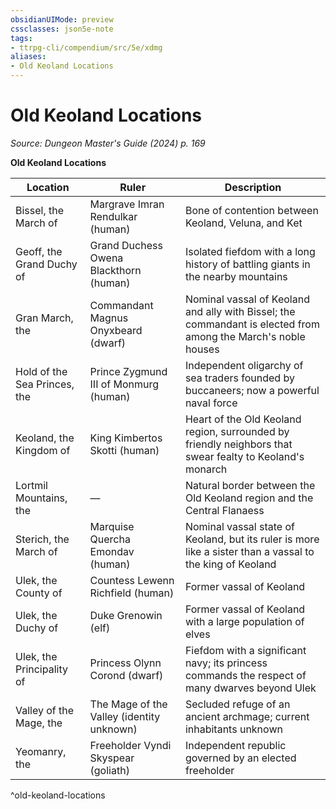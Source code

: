 ```yaml
---
obsidianUIMode: preview
cssclasses: json5e-note
tags:
- ttrpg-cli/compendium/src/5e/xdmg
aliases:
- Old Keoland Locations
---
```

# Old Keoland Locations
*Source: Dungeon Master's Guide (2024) p. 169* 

**Old Keoland Locations**

| Location | Ruler | Description |
|----------|-------|-------------|
| Bissel, the March of | Margrave Imran Rendulkar (human) | Bone of contention between Keoland, Veluna, and Ket |
| Geoff, the Grand Duchy of | Grand Duchess Owena Blackthorn (human) | Isolated fiefdom with a long history of battling giants in the nearby mountains |
| Gran March, the | Commandant Magnus Onyxbeard (dwarf) | Nominal vassal of Keoland and ally with Bissel; the commandant is elected from among the March's noble houses |
| Hold of the Sea Princes, the | Prince Zygmund III of Monmurg (human) | Independent oligarchy of sea traders founded by buccaneers; now a powerful naval force |
| Keoland, the Kingdom of | King Kimbertos Skotti (human) | Heart of the Old Keoland region, surrounded by friendly neighbors that swear fealty to Keoland's monarch |
| Lortmil Mountains, the | — | Natural border between the Old Keoland region and the Central Flanaess |
| Sterich, the March of | Marquise Quercha Emondav (human) | Nominal vassal state of Keoland, but its ruler is more like a sister than a vassal to the king of Keoland |
| Ulek, the County of | Countess Lewenn Richfield (human) | Former vassal of Keoland |
| Ulek, the Duchy of | Duke Grenowin (elf) | Former vassal of Keoland with a large population of elves |
| Ulek, the Principality of | Princess Olynn Corond (dwarf) | Fiefdom with a significant navy; its princess commands the respect of many dwarves beyond Ulek |
| Valley of the Mage, the | The Mage of the Valley (identity unknown) | Secluded refuge of an ancient archmage; current inhabitants unknown |
| Yeomanry, the | Freeholder Vyndi Skyspear (goliath) | Independent republic governed by an elected freeholder |
^old-keoland-locations